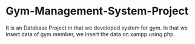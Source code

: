 # Gym-Management-System-Project
It is an Database Project in that we developed system for gym. In that we insert data of gym member, we insert the data on xampp using php.
